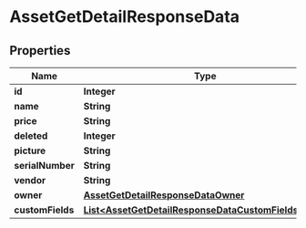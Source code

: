 

# AssetGetDetailResponseData


## Properties

| Name | Type | Description | Notes |
|------------ | ------------- | ------------- | -------------|
|**id** | **Integer** |  |  [optional] |
|**name** | **String** |  |  [optional] |
|**price** | **String** |  |  [optional] |
|**deleted** | **Integer** |  |  [optional] |
|**picture** | **String** |  |  [optional] |
|**serialNumber** | **String** |  |  [optional] |
|**vendor** | **String** |  |  [optional] |
|**owner** | [**AssetGetDetailResponseDataOwner**](AssetGetDetailResponseDataOwner.md) |  |  [optional] |
|**customFields** | [**List&lt;AssetGetDetailResponseDataCustomFieldsInner&gt;**](AssetGetDetailResponseDataCustomFieldsInner.md) |  |  [optional] |



